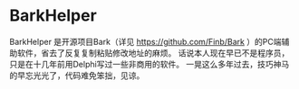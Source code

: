 # BarkHelper
BarkHelper 是开源项目Bark（详见 https://github.com/Finb/Bark ）的PC端辅助软件，省去了反复复制粘贴修改地址的麻烦。
话说本人现在早已不是程序员，只是在十几年前用Delphi写过一些非商用的软件。
一晃这么多年过去，技巧神马的早忘光光了，代码难免笨拙，见谅。
